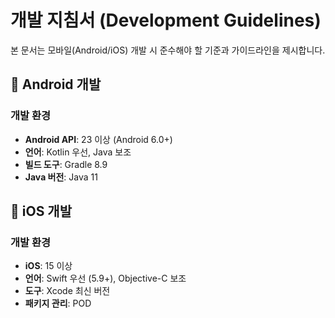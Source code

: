 # 개발 지침서 (Development Guidelines)

본 문서는 모바일(Android/iOS) 개발 시 준수해야 할 기준과 가이드라인을 제시합니다.

## 🤖 Android 개발
### 개발 환경
- **Android API**: 23 이상 (Android 6.0+)
- **언어**: Kotlin 우선, Java 보조
- **빌드 도구**: Gradle 8.9
- **Java 버전**: Java 11


## 🍎 iOS 개발
### 개발 환경
- **iOS**: 15 이상
- **언어**: Swift 우선 (5.9+), Objective-C 보조
- **도구**: Xcode 최신 버전
- **패키지 관리**: POD